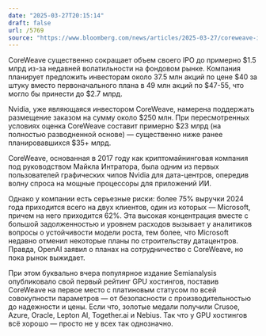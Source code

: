 ```yaml
---
date: "2025-03-27T20:15:14"
draft: false
url: /5769
source: "https://www.bloomberg.com/news/articles/2025-03-27/coreweave-is-said-planning-to-cut-ipo-size-to-1-5-billion-m8rd0x7c"
---
```


CoreWeave существенно сокращает объем своего IPO до примерно $1.5 млрд из-за недавней волатильности на фондовом рынке. Компания планирует предложить инвесторам около 37.5 млн акций по цене $40 за штуку вместо первоначального плана в 49 млн акций по $47-55, что могло бы принести до $2.7 млрд.

Nvidia, уже являющаяся инвестором CoreWeave, намерена поддержать размещение заказом на сумму около $250 млн. При пересмотренных условиях оценка CoreWeave составит примерно $23 млрд (на полностью разводненной основе) — существенно ниже ранее планировавшихся $35+ млрд.

CoreWeave, основанная в 2017 году как криптомайнинговая компания под руководством Майкла Интратора, была одним из первых пользователей графических чипов Nvidia для дата-центров, опередив волну спроса на мощные процессоры для приложений ИИ.

Однако у компании есть серьезные риски: более 75% выручки 2024 года приходится всего на двух клиентов, один из которых — Microsoft, причем на него приходится 62%. Эта высокая концентрация вместе с большой задолженностью и уровнем расходов вызывает у аналитиков вопросы о устойчивости модели роста, тем более, что Microsoft недавно отменил некоторые планы по строительству датацентров. Правда, OpenAI заявил о планах на сотрудничество с CoreWeave, но пока рынок выжидает.

При этом буквально вчера популярное издание Semianalysis опубликовало свой первый рейтинг GPU хостингов, поставив CoreWeave на первое место с платиновым статусом по всей совокупности параметров — от безопасности с производительностью до надежности и цены. Если что, золотые медали получили Crusoe, Azure, Oracle, Lepton AI, Together.ai и Nebius. Так что у GPU хостингов всё хорошо — просто не у всех так однозначно.